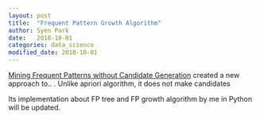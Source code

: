 ```yaml
---
layout: post
title:  "Frequent Pattern Growth Algorithm"
author: Syen Park
date:   2018-10-01
categories: data_science
modified_date: 2018-10-01
---
```


[Mining Frequent Patterns without Candidate Generation](https://www.cs.sfu.ca/~jpei/publications/sigmod00.pdf) created a new approach to.. . Unlike apriori algorithm, it does not make candidates 

Its implementation about FP tree and FP growth algorithm by me in Python will be updated.
